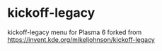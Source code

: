 # kickoff-legacy
kickoff-legacy menu for Plasma 6 forked from https://invent.kde.org/mikeljohnson/kickoff-legacy
